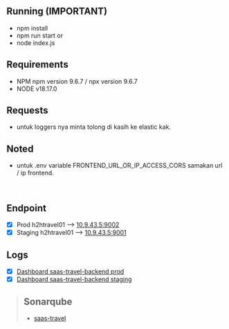 ## Running (IMPORTANT)

- npm install
- npm run start or 
- node index.js

## Requirements

- NPM npm version 9.6.7 / npx version  9.6.7
- NODE v18.17.0

## Requests 

- untuk loggers nya minta tolong di kasih ke elastic kak.

## Noted

- untuk .env variable FRONTEND_URL_OR_IP_ACCESS_CORS samakan url / ip frontend.


&nbsp;
## Endpoint
- [x] Prod h2htravel01 --> [10.9.43.5:9002](https://10.9.43.5:9002)
- [x] Staging h2htravel01 --> [10.9.43.5:9001](https://10.9.43.5:9001)

## Logs
- [x] [Dashboard saas-travel-backend prod](https://log-h2h.rotit.art/app/r/s/ugly-many-egg)
- [x] [Dashboard saas-travel-backend staging](https://log-h2h.rotit.art/app/r/s/bald-calm-wolf)

> ## Sonarqube
> - [saas-travel](https://sonarqube.rotit.art/dashboard?id=saas-travel)